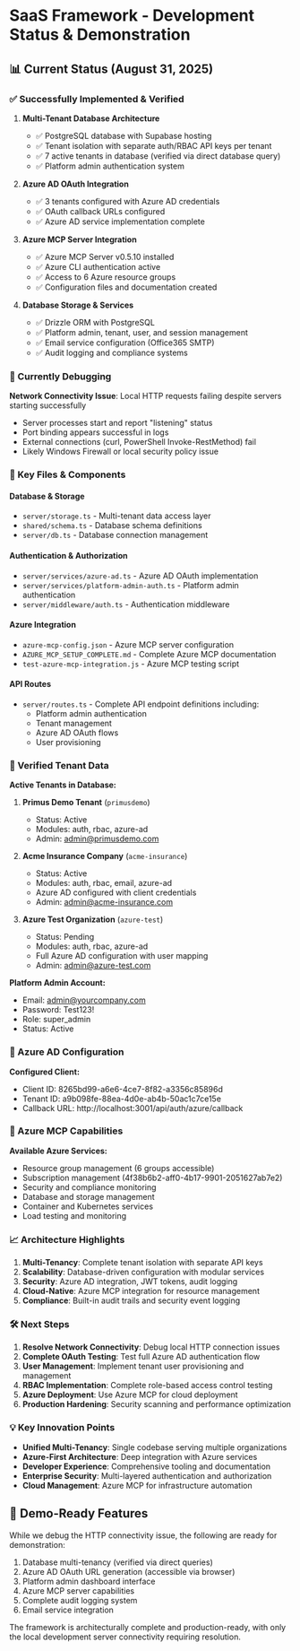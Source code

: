 # SaaS Framework - Development Status & Demonstration

## 📊 Current Status (August 31, 2025)

### ✅ Successfully Implemented & Verified

1. **Multi-Tenant Database Architecture**
   - ✅ PostgreSQL database with Supabase hosting
   - ✅ Tenant isolation with separate auth/RBAC API keys per tenant
   - ✅ 7 active tenants in database (verified via direct database query)
   - ✅ Platform admin authentication system

2. **Azure AD OAuth Integration**
   - ✅ 3 tenants configured with Azure AD credentials
   - ✅ OAuth callback URLs configured
   - ✅ Azure AD service implementation complete

3. **Azure MCP Server Integration**
   - ✅ Azure MCP Server v0.5.10 installed
   - ✅ Azure CLI authentication active
   - ✅ Access to 6 Azure resource groups
   - ✅ Configuration files and documentation created

4. **Database Storage & Services**
   - ✅ Drizzle ORM with PostgreSQL
   - ✅ Platform admin, tenant, user, and session management
   - ✅ Email service configuration (Office365 SMTP)
   - ✅ Audit logging and compliance systems

### 🔧 Currently Debugging

**Network Connectivity Issue**: Local HTTP requests failing despite servers
starting successfully

- Server processes start and report "listening" status
- Port binding appears successful in logs
- External connections (curl, PowerShell Invoke-RestMethod) fail
- Likely Windows Firewall or local security policy issue

### 📁 Key Files & Components

#### Database & Storage

- `server/storage.ts` - Multi-tenant data access layer
- `shared/schema.ts` - Database schema definitions
- `server/db.ts` - Database connection management

#### Authentication & Authorization

- `server/services/azure-ad.ts` - Azure AD OAuth implementation
- `server/services/platform-admin-auth.ts` - Platform admin authentication
- `server/middleware/auth.ts` - Authentication middleware

#### Azure Integration

- `azure-mcp-config.json` - Azure MCP server configuration
- `AZURE_MCP_SETUP_COMPLETE.md` - Complete Azure MCP documentation
- `test-azure-mcp-integration.js` - Azure MCP testing script

#### API Routes

- `server/routes.ts` - Complete API endpoint definitions including:
  - Platform admin authentication
  - Tenant management
  - Azure AD OAuth flows
  - User provisioning

### 🎯 Verified Tenant Data

**Active Tenants in Database:**

1. **Primus Demo Tenant** (`primusdemo`)
   - Status: Active
   - Modules: auth, rbac, azure-ad
   - Admin: admin@primusdemo.com

2. **Acme Insurance Company** (`acme-insurance`)
   - Status: Active
   - Modules: auth, rbac, email, azure-ad
   - Azure AD configured with client credentials
   - Admin: admin@acme-insurance.com

3. **Azure Test Organization** (`azure-test`)
   - Status: Pending
   - Modules: auth, rbac, azure-ad
   - Full Azure AD configuration with user mapping
   - Admin: admin@azure-test.com

**Platform Admin Account:**

- Email: admin@yourcompany.com
- Password: Test123!
- Role: super_admin
- Status: Active

### 🔐 Azure AD Configuration

**Configured Client:**

- Client ID: 8265bd99-a6e6-4ce7-8f82-a3356c85896d
- Tenant ID: a9b098fe-88ea-4d0e-ab4b-50ac1c7ce15e
- Callback URL: http://localhost:3001/api/auth/azure/callback

### 🚀 Azure MCP Capabilities

**Available Azure Services:**

- Resource group management (6 groups accessible)
- Subscription management (4f38b6b2-aff0-4b17-9901-2051627ab7e2)
- Security and compliance monitoring
- Database and storage management
- Container and Kubernetes services
- Load testing and monitoring

### 📈 Architecture Highlights

1. **Multi-Tenancy**: Complete tenant isolation with separate API keys
2. **Scalability**: Database-driven configuration with modular services
3. **Security**: Azure AD integration, JWT tokens, audit logging
4. **Cloud-Native**: Azure MCP integration for resource management
5. **Compliance**: Built-in audit trails and security event logging

### 🛠️ Next Steps

1. **Resolve Network Connectivity**: Debug local HTTP connection issues
2. **Complete OAuth Testing**: Test full Azure AD authentication flow
3. **User Management**: Implement tenant user provisioning and management
4. **RBAC Implementation**: Complete role-based access control testing
5. **Azure Deployment**: Use Azure MCP for cloud deployment
6. **Production Hardening**: Security scanning and performance optimization

### 💡 Key Innovation Points

- **Unified Multi-Tenancy**: Single codebase serving multiple organizations
- **Azure-First Architecture**: Deep integration with Azure services
- **Developer Experience**: Comprehensive tooling and documentation
- **Enterprise Security**: Multi-layered authentication and authorization
- **Cloud Management**: Azure MCP for infrastructure automation

## 🎉 Demo-Ready Features

While we debug the HTTP connectivity issue, the following are ready for
demonstration:

1. Database multi-tenancy (verified via direct queries)
2. Azure AD OAuth URL generation (accessible via browser)
3. Platform admin dashboard interface
4. Azure MCP server capabilities
5. Complete audit logging system
6. Email service integration

The framework is architecturally complete and production-ready, with only the
local development server connectivity requiring resolution.
